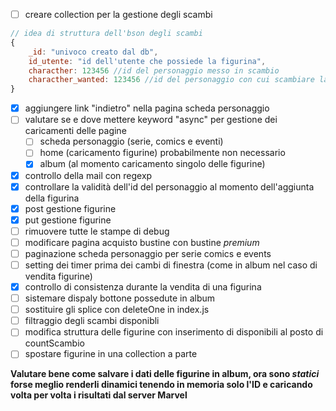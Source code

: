 - [ ] creare collection per la gestione degli scambi
```js
// idea di struttura dell'bson degli scambi
{
	_id: "univoco creato dal db",
	id_utente: "id dell'utente che possiede la figurina",
	characther: 123456 //id del personaggio messo in scambio
	characther_wanted: 123456 //id del personaggio con cui scambiare la figurina (se non presente indica che si accettano proposte di scambio)
}
```
- [x] aggiungere link "indietro" nella pagina scheda personaggio
- [ ] valutare se e dove mettere keyword "async" per gestione dei caricamenti delle pagine
	- [ ] scheda personaggio (serie, comics e eventi)
	- [ ] home (caricamento figurine) probabilmente non necessario
	- [x] album (al momento caricamento singolo delle figurine)
- [x] controllo della mail con regexp
- [x] controllare la validità dell'id del personaggio al momento dell'aggiunta della figurina
- [x] post gestione figurine 
- [x] put gestione figurine
- [ ] rimuovere tutte le stampe di debug
- [ ] modificare pagina acquisto bustine con bustine *premium*
- [ ] paginazione scheda personaggio per serie comics e events
- [ ] setting dei timer prima dei cambi di finestra (come in album nel caso di vendita figurine)
- [x] controllo di consistenza durante la vendita di una figurina
- [ ] sistemare dispaly bottone possedute in album
- [ ] sostituire gli splice con deleteOne in index.js
- [ ] filtraggio degli scambi disponibli
- [ ] modifica struttura delle figurine con inserimento di disponibili al posto di countScambio
- [ ] spostare figurine in una collection a parte

**Valutare bene come salvare i dati delle figurine in album, ora sono *statici* forse meglio renderli dinamici tenendo in memoria solo l'ID e caricando volta per volta i risultati dal server Marvel**
